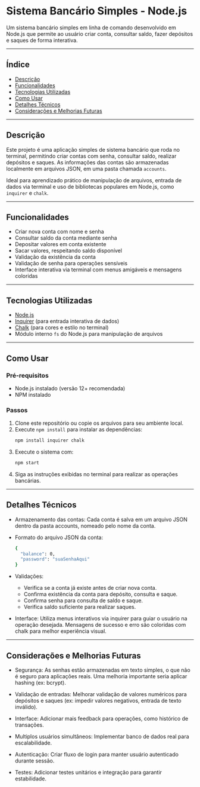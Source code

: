 # Sistema Bancário Simples - Node.js

Um sistema bancário simples em linha de comando desenvolvido em Node.js que permite ao usuário criar conta, consultar saldo, fazer depósitos e saques de forma interativa.

---

## Índice

- [Descrição](#descrição)  
- [Funcionalidades](#funcionalidades)  
- [Tecnologias Utilizadas](#tecnologias-utilizadas)  
- [Como Usar](#como-usar)  
- [Detalhes Técnicos](#detalhes-técnicos)  
- [Considerações e Melhorias Futuras](#considerações-e-melhorias-futuras)  

---

## Descrição

Este projeto é uma aplicação simples de sistema bancário que roda no terminal, permitindo criar contas com senha, consultar saldo, realizar depósitos e saques. As informações das contas são armazenadas localmente em arquivos JSON, em uma pasta chamada `accounts`.

Ideal para aprendizado prático de manipulação de arquivos, entrada de dados via terminal e uso de bibliotecas populares em Node.js, como `inquirer` e `chalk`.

---

## Funcionalidades

- Criar nova conta com nome e senha
- Consultar saldo da conta mediante senha
- Depositar valores em conta existente
- Sacar valores, respeitando saldo disponível
- Validação da existência da conta
- Validação de senha para operações sensíveis
- Interface interativa via terminal com menus amigáveis e mensagens coloridas

---

## Tecnologias Utilizadas

- [Node.js](https://nodejs.org/)  
- [Inquirer](https://www.npmjs.com/package/inquirer) (para entrada interativa de dados)  
- [Chalk](https://www.npmjs.com/package/chalk) (para cores e estilo no terminal)  
- Módulo interno `fs` do Node.js para manipulação de arquivos  

---

## Como Usar

### Pré-requisitos

- Node.js instalado (versão 12+ recomendada)
- NPM instalado

### Passos

1. Clone este repositório ou copie os arquivos para seu ambiente local.
2. Execute `npm install` para instalar as dependências:
    ```bash
    npm install inquirer chalk
3. Execute o sistema com:
    ```bash
    npm start
4. Siga as instruções exibidas no terminal para realizar as operações bancárias.

---

## Detalhes Técnicos
- Armazenamento das contas: Cada conta é salva em um arquivo JSON dentro da pasta accounts, nomeado pelo nome da conta.

- Formato do arquivo JSON da conta:
    ```bash
    {
      "balance": 0,
      "password": "suaSenhaAqui"
    }

- Validações:

  - Verifica se a conta já existe antes de criar nova conta.
  - Confirma existência da conta para depósito, consulta e saque.
  - Confirma senha para consulta de saldo e saque.
  - Verifica saldo suficiente para realizar saques.

- Interface: Utiliza menus interativos via inquirer para guiar o usuário na operação desejada. Mensagens de sucesso e erro são coloridas com chalk para melhor experiência visual.

---

## Considerações e Melhorias Futuras

- Segurança:
As senhas estão armazenadas em texto simples, o que não é seguro para aplicações reais. Uma melhoria importante seria aplicar hashing (ex: bcrypt).

- Validação de entradas:
Melhorar validação de valores numéricos para depósitos e saques (ex: impedir valores negativos, entrada de texto inválido).

- Interface:
Adicionar mais feedback para operações, como histórico de transações.

- Multiplos usuários simultâneos:
Implementar banco de dados real para escalabilidade.

- Autenticação:
Criar fluxo de login para manter usuário autenticado durante sessão.

- Testes:
Adicionar testes unitários e integração para garantir estabilidade.
